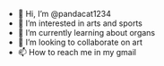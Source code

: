 - 👋 Hi, I’m @pandacat1234
- 👀 I’m interested in arts and sports
- 🌱 I’m currently learning about organs
- 💞️ I’m looking to collaborate on art
- 📫 How to reach me in my gmail

<!---
pandacat1234/pandacat1234 is a ✨ special ✨ repository because its `README.md` (this file) appears on your GitHub profile.
You can click the Preview link to take a look at your changes.
--->
